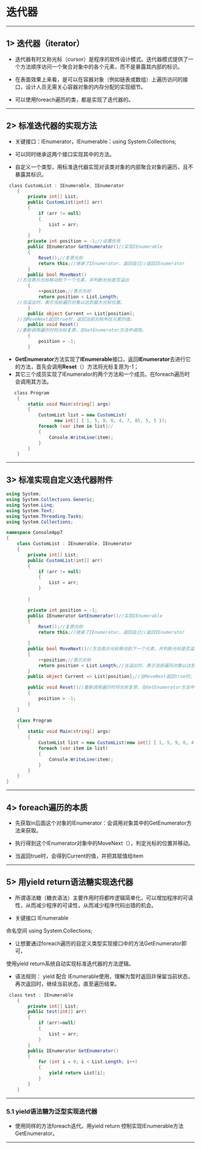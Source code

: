 # 迭代器

---

## 1> 迭代器（iterator）

- 迭代器有时又称光标（cursor）是程序的软件设计模式。迭代器模式提供了一个方法顺序访问一个聚合对象中的各个元素，而不是暴露其内部的标识。

- 在表面效果上来看，是可以在容器对象（例如链表或数组）上遍历访问的接口，设计人员无需关心容器对象的内存分配的实现细节。

- 可以使用foreach遍历的类，都是实现了迭代器的。

---

## 2> 标准迭代器的实现方法

- 关键接口：IEnumerator，IEnumerable：using System.Collections;

- 可以同时继承这两个接口实现其中的方法。

- 自定义一个类型，用标准迭代器实现对该类对象的内部聚合对象的遍历，且不暴露其标识。

```csharp
 class CustomList : IEnumerable, IEnumerator
    {
        private int[] List;
        public CustomList(int[] arr)
        {
            if (arr != null)
            {
                List = arr;
            }
        }
        private int position = -1;//设置任务
        public IEnumerator GetEnumerator()//实现IEnumerable
        {
            Reset();//复原光标
            return this;//继承了IEnumerator，返回自己//返回IEnumerator
        }
        public bool MoveNext()
    //方法表示光标移动到下一个元素，并判断光标是否溢出
        {
            ++position;//表示光标
            return position < List.Length;
    //当溢出时，表示当前遍历对象以达到最大光标位置。
        }
        public object Current => List[position];
    //当MoveNext返回true时，返回当前光标所在元素的值。
        public void Reset()
    //重新调用遍历时将光标复原，在GetEnumerator方法中调用。
        {
            position = -1;
        }
```

- **GetEnumerator**方法实现了**IEnumerable**接口，返回**IEnumerator**去进行它的方法，首先会调用**Reset**（）方法将光标复原为-1；
- 其它三个成员实现了IEnumerator的两个方法和一个成员。在foreach遍历时会调用其方法。

```csharp
   class Program
    {
        static void Main(string[] args)
        {
            CustomList list = new CustomList(
                  new int[] { 1, 5, 9, 6, 4, 7, 85, 5, 5 });
            foreach (var item in list)//
            {
                Console.WriteLine(item); 
            }
        }
    }
```

---

## 3> 标准实现自定义迭代器附件

```csharp
using System;
using System.Collections.Generic;
using System.Linq;
using System.Text;
using System.Threading.Tasks;
using System.Collections;

namespace ConsoleApp7
{
    class CustomList : IEnumerable, IEnumerator
    {
        private int[] List;
        public CustomList(int[] arr)
        {
            if (arr != null)
            {
                List = arr;
            }
           
        }

        private int position = -1;
        public IEnumerator GetEnumerator()//实现IEnumerable
        {
            Reset();//复原光标
            return this;//继承了IEnumerator，返回自己//返回IEnumerator

        }
        public bool MoveNext()//方法表示光标移动到下一个元素，并判断光标是否溢出
        {
            ++position;//表示光标
            return position < List.Length;//当溢出时，表示当前遍历对象以达到最大光标位置。
        }
        public object Current => List[position];//当MoveNext返回true时，返回当前光标所在元素的值。

        public void Reset()//重新调用遍历时将光标复原，在GetEnumerator方法中调用。
        {
            position = -1;
        }
    }

    class Program
    {
        static void Main(string[] args)
        {
            CustomList list = new CustomList(new int[] { 1, 5, 9, 6, 4, 7, 85, 5, 5 });
            foreach (var item in list)
            {
                Console.WriteLine(item); 
            }
        }
    }
}

```

---

## 4> foreach遍历的本质

- 先获取in后面这个对象的IEnumerator：会调用对象其中的GetEnumerator方法来获取。

- 执行得到这个IEnumerator对象中的MoveNext（），判定光标的位置并移动。

- 当返回true时，会得到Current的值，并把其赋值给item

---

## 5> 用yield return语法糖实现迭代器

- 所谓语法糖（糖衣语法）主要作用时将都咋逻辑简单化，可以增加程序的可读性，从而减少程序的可读性，从而减少程序代码出错的机会。

- 关键接口 IEnumerable

命名空间 using System.Collections;

- 让想要通过foreach遍历的自定义类型实现接口中的方法GetEnumerator即可，

使用yield return系统自动实现标准迭代器的方法逻辑。

- 语法规则： yield 配合 IEnumerable使用，理解为暂时返回并保留当前状态，再次返回时，继续当前状态，直至遍历结束。

```csharp
 class test : IEnumerable
    {
        private int[] List;
        public test(int[] arr)
        {
            if (arr!=null)
            {
                List = arr;
            }
        }
        public IEnumerator GetEnumerator()
        {
            for (int i = 0; i < List.Length; i++)
            {
                yield return List[i];
            }
        }
    }
```

---

### 5.1 yield语法糖为泛型实现迭代器

- 使用同样的方法foreach迭代，用yield return 控制实现IEnumerable方法GetEnumerator。

---
